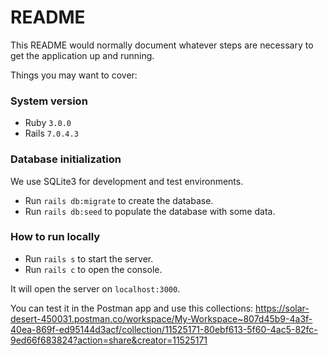 # README

This README would normally document whatever steps are necessary to get the
application up and running.

Things you may want to cover:

### System version
- Ruby  `3.0.0`
- Rails `7.0.4.3`

### Database initialization
We use SQLite3 for development and test environments.

- Run `rails db:migrate` to create the database.
- Run `rails db:seed` to populate the database with some data.

### How to run locally
- Run `rails s` to start the server.
- Run `rails c` to open the console.

It will open the server on `localhost:3000`.

You can test it in the Postman app and use this collections: https://solar-desert-450031.postman.co/workspace/My-Workspace~807d45b9-4a3f-40ea-869f-ed95144d3acf/collection/11525171-80ebf613-5f60-4ac5-82fc-9ed66f683824?action=share&creator=11525171